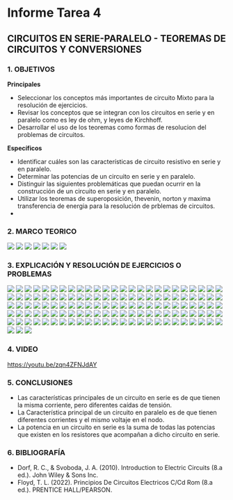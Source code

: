 # Informe Tarea 4
## CIRCUITOS EN SERIE-PARALELO - TEOREMAS DE CIRCUITOS Y CONVERSIONES
### 1. OBJETIVOS

**Principales**
- Seleccionar los conceptos más importantes de circuito Mixto para la resolución de ejercicios.
- Revisar los conceptos que se integran con los circuitos en serie y en paralelo como es ley de ohm, y leyes de Kirchhoff.
- Desarrollar el uso de los teoremas como formas de resolucion del problemas de circuitos.

**Específicos**

- Identificar cuáles son las características de circuito resistivo en serie y en paralelo.
- Determinar las potencias de un circuito en serie y en paralelo.
- Distinguir las siguientes problemáticas que puedan ocurrir en la construcción de un circuito en serie y en paralelo.
- Utilizar los teoremas de superoposición, thevenin, norton y maxima transferencia de energia para la resolución de prblemas de circuitos.
- 
### 2. MARCO TEORICO
![](https://github.com/SanchezMaiAndresSebastian/Tarea-4-/blob/main/Fotos/1.png)
![](https://github.com/SanchezMaiAndresSebastian/Tarea-4-/blob/main/Fotos/2.png)
![](https://github.com/SanchezMaiAndresSebastian/Tarea-4-/blob/main/Fotos/5.png)
![](https://github.com/SanchezMaiAndresSebastian/Tarea-4-/blob/main/Fotos/3.png)
![](https://github.com/SanchezMaiAndresSebastian/Tarea-4-/blob/main/Fotos/4.png)
![](https://github.com/SanchezMaiAndresSebastian/Tarea-4-/blob/main/Fotos/6.png)
![](https://github.com/SanchezMaiAndresSebastian/Tarea-4-/blob/main/Fotos/7.png)

### 3. EXPLICACIÓN Y RESOLUCIÓN DE EJERCICIOS O PROBLEMAS
![](https://github.com/SanchezMaiAndresSebastian/Tarea-4-/blob/main/Fotos/Tarea%204%20-%20Fund.%20de%20Circuitos%202022_001.png)
![](https://github.com/SanchezMaiAndresSebastian/Tarea-4-/blob/main/Fotos/Tarea%204%20-%20Fund.%20de%20Circuitos%202022_002.png)
![](https://github.com/SanchezMaiAndresSebastian/Tarea-4-/blob/main/Fotos/Tarea%204%20-%20Fund.%20de%20Circuitos%202022_003.png)
![](https://github.com/SanchezMaiAndresSebastian/Tarea-4-/blob/main/Fotos/Tarea%204%20-%20Fund.%20de%20Circuitos%202022_004.png)
![](https://github.com/SanchezMaiAndresSebastian/Tarea-4-/blob/main/Fotos/Tarea%204%20-%20Fund.%20de%20Circuitos%202022_005.png)
![](https://github.com/SanchezMaiAndresSebastian/Tarea-4-/blob/main/Fotos/Tarea%204%20-%20Fund.%20de%20Circuitos%202022_006.png)
![](https://github.com/SanchezMaiAndresSebastian/Tarea-4-/blob/main/Fotos/Tarea%204%20-%20Fund.%20de%20Circuitos%202022_007.png)
![](https://github.com/SanchezMaiAndresSebastian/Tarea-4-/blob/main/Fotos/Tarea%204%20-%20Fund.%20de%20Circuitos%202022_008.png)
![](https://github.com/SanchezMaiAndresSebastian/Tarea-4-/blob/main/Fotos/Tarea%204%20-%20Fund.%20de%20Circuitos%202022_009.png)
![](https://github.com/SanchezMaiAndresSebastian/Tarea-4-/blob/main/Fotos/Tarea%204%20-%20Fund.%20de%20Circuitos%202022_010.png)
![](https://github.com/SanchezMaiAndresSebastian/Tarea-4-/blob/main/Fotos/Tarea%204%20-%20Fund.%20de%20Circuitos%202022_011.png)
![](https://github.com/SanchezMaiAndresSebastian/Tarea-4-/blob/main/Fotos/Tarea%204%20-%20Fund.%20de%20Circuitos%202022_012.png)
![](https://github.com/SanchezMaiAndresSebastian/Tarea-4-/blob/main/Fotos/Tarea%204%20-%20Fund.%20de%20Circuitos%202022_013.png)
![](https://github.com/SanchezMaiAndresSebastian/Tarea-4-/blob/main/Fotos/Tarea%204%20-%20Fund.%20de%20Circuitos%202022_014.png)
![](https://github.com/SanchezMaiAndresSebastian/Tarea-4-/blob/main/Fotos/Tarea%204%20-%20Fund.%20de%20Circuitos%202022_015.png)
![](https://github.com/SanchezMaiAndresSebastian/Tarea-4-/blob/main/Fotos/Tarea%204%20-%20Fund.%20de%20Circuitos%202022_016.png)
![](https://github.com/SanchezMaiAndresSebastian/Tarea-4-/blob/main/Fotos/Tarea%204%20-%20Fund.%20de%20Circuitos%202022_017.png)
![](https://github.com/SanchezMaiAndresSebastian/Tarea-4-/blob/main/Fotos/Tarea%204%20-%20Fund.%20de%20Circuitos%202022_018.png)
![](https://github.com/SanchezMaiAndresSebastian/Tarea-4-/blob/main/Fotos/Tarea%204%20-%20Fund.%20de%20Circuitos%202022_019.png)
![](https://github.com/SanchezMaiAndresSebastian/Tarea-4-/blob/main/Fotos/Tarea%204%20-%20Fund.%20de%20Circuitos%202022_020.png)
![](https://github.com/SanchezMaiAndresSebastian/Tarea-4-/blob/main/Fotos/Tarea%204%20-%20Fund.%20de%20Circuitos%202022_021.png)
![](https://github.com/SanchezMaiAndresSebastian/Tarea-4-/blob/main/Fotos/Tarea%204%20-%20Fund.%20de%20Circuitos%202022_022.png)
![](https://github.com/SanchezMaiAndresSebastian/Tarea-4-/blob/main/Fotos/Tarea%204%20-%20Fund.%20de%20Circuitos%202022_023.png)
![](https://github.com/SanchezMaiAndresSebastian/Tarea-4-/blob/main/Fotos/Tarea%204%20-%20Fund.%20de%20Circuitos%202022_024.png)
![](https://github.com/SanchezMaiAndresSebastian/Tarea-4-/blob/main/Fotos/Tarea%204%20-%20Fund.%20de%20Circuitos%202022_025.png)
![](https://github.com/SanchezMaiAndresSebastian/Tarea-4-/blob/main/Fotos/Tarea%204%20-%20Fund.%20de%20Circuitos%202022_026.png)
![](https://github.com/SanchezMaiAndresSebastian/Tarea-4-/blob/main/Fotos/Tarea%204%20-%20Fund.%20de%20Circuitos%202022_027.png)
![](https://github.com/SanchezMaiAndresSebastian/Tarea-4-/blob/main/Fotos/Tarea%204%20-%20Fund.%20de%20Circuitos%202022_028.png)
![](https://github.com/SanchezMaiAndresSebastian/Tarea-4-/blob/main/Fotos/Tarea%204%20-%20Fund.%20de%20Circuitos%202022_029.png)
![](https://github.com/SanchezMaiAndresSebastian/Tarea-4-/blob/main/Fotos/Tarea%204%20-%20Fund.%20de%20Circuitos%202022_030.png)
![](https://github.com/SanchezMaiAndresSebastian/Tarea-4-/blob/main/Fotos/Tarea%204%20-%20Fund.%20de%20Circuitos%202022_031.png)
![](https://github.com/SanchezMaiAndresSebastian/Tarea-4-/blob/main/Fotos/Tarea%204%20-%20Fund.%20de%20Circuitos%202022_032.png)
![](https://github.com/SanchezMaiAndresSebastian/Tarea-4-/blob/main/Fotos/Tarea%204%20-%20Fund.%20de%20Circuitos%202022_033.png)
![](https://github.com/SanchezMaiAndresSebastian/Tarea-4-/blob/main/Fotos/Tarea%204%20-%20Fund.%20de%20Circuitos%202022_034.png)
![](https://github.com/SanchezMaiAndresSebastian/Tarea-4-/blob/main/Fotos/Tarea%204%20-%20Fund.%20de%20Circuitos%202022_035.png)
![](https://github.com/SanchezMaiAndresSebastian/Tarea-4-/blob/main/Fotos/Tarea%204%20-%20Fund.%20de%20Circuitos%202022_036.png)
![](https://github.com/SanchezMaiAndresSebastian/Tarea-4-/blob/main/Fotos/Tarea%204%20-%20Fund.%20de%20Circuitos%202022_037.png)
![](https://github.com/SanchezMaiAndresSebastian/Tarea-4-/blob/main/Fotos/Tarea%204%20-%20Fund.%20de%20Circuitos%202022_038.png)
![](https://github.com/SanchezMaiAndresSebastian/Tarea-4-/blob/main/Fotos/Tarea%204%20-%20Fund.%20de%20Circuitos%202022_039.png)
![](https://github.com/SanchezMaiAndresSebastian/Tarea-4-/blob/main/Fotos/Tarea%204%20-%20Fund.%20de%20Circuitos%202022_040.png)
![](https://github.com/SanchezMaiAndresSebastian/Tarea-4-/blob/main/Fotos/Tarea%204%20-%20Fund.%20de%20Circuitos%202022_001.png)
![](https://github.com/SanchezMaiAndresSebastian/Tarea-4-/blob/main/Fotos/Tarea%204%20-%20Fund.%20de%20Circuitos%202022_001.png)
![](https://github.com/SanchezMaiAndresSebastian/Tarea-4-/blob/main/Fotos/Tarea%204%20-%20Fund.%20de%20Circuitos%202022_001.png)
![](https://github.com/SanchezMaiAndresSebastian/Tarea-4-/blob/main/Fotos/Tarea%204%20-%20Fund.%20de%20Circuitos%202022_001.png)
![](https://github.com/SanchezMaiAndresSebastian/Tarea-4-/blob/main/Fotos/Tarea%204%20-%20Fund.%20de%20Circuitos%202022_001.png)
![](https://github.com/SanchezMaiAndresSebastian/Tarea-4-/blob/main/Fotos/Tarea%204%20-%20Fund.%20de%20Circuitos%202022_001.png)
![](https://github.com/SanchezMaiAndresSebastian/Tarea-4-/blob/main/Fotos/Tarea%204%20-%20Fund.%20de%20Circuitos%202022_001.png)
![](https://github.com/SanchezMaiAndresSebastian/Tarea-4-/blob/main/Fotos/Tarea%204%20-%20Fund.%20de%20Circuitos%202022_001.png)
![](https://github.com/SanchezMaiAndresSebastian/Tarea-4-/blob/main/Fotos/Tarea%204%20-%20Fund.%20de%20Circuitos%202022_001.png)
![](https://github.com/SanchezMaiAndresSebastian/Tarea-4-/blob/main/Fotos/Tarea%204%20-%20Fund.%20de%20Circuitos%202022_001.png)
![](https://github.com/SanchezMaiAndresSebastian/Tarea-4-/blob/main/Fotos/Tarea%204%20-%20Fund.%20de%20Circuitos%202022_001.png)
![](https://github.com/SanchezMaiAndresSebastian/Tarea-4-/blob/main/Fotos/Tarea%204%20-%20Fund.%20de%20Circuitos%202022_001.png)
![](https://github.com/SanchezMaiAndresSebastian/Tarea-4-/blob/main/Fotos/Tarea%204%20-%20Fund.%20de%20Circuitos%202022_001.png)
![](https://github.com/SanchezMaiAndresSebastian/Tarea-4-/blob/main/Fotos/Tarea%204%20-%20Fund.%20de%20Circuitos%202022_001.png)
![](https://github.com/SanchezMaiAndresSebastian/Tarea-4-/blob/main/Fotos/Tarea%204%20-%20Fund.%20de%20Circuitos%202022_001.png)
![](https://github.com/SanchezMaiAndresSebastian/Tarea-4-/blob/main/Fotos/Tarea%204%20-%20Fund.%20de%20Circuitos%202022_001.png)
![](https://github.com/SanchezMaiAndresSebastian/Tarea-4-/blob/main/Fotos/Tarea%204%20-%20Fund.%20de%20Circuitos%202022_001.png)
![](https://github.com/SanchezMaiAndresSebastian/Tarea-4-/blob/main/Fotos/Tarea%204%20-%20Fund.%20de%20Circuitos%202022_001.png)
![](https://github.com/SanchezMaiAndresSebastian/Tarea-4-/blob/main/Fotos/Tarea%204%20-%20Fund.%20de%20Circuitos%202022_001.png)
![](https://github.com/SanchezMaiAndresSebastian/Tarea-4-/blob/main/Fotos/Tarea%204%20-%20Fund.%20de%20Circuitos%202022_001.png)
![](https://github.com/SanchezMaiAndresSebastian/Tarea-4-/blob/main/Fotos/Tarea%204%20-%20Fund.%20de%20Circuitos%202022_001.png)
![](https://github.com/SanchezMaiAndresSebastian/Tarea-4-/blob/main/Fotos/Tarea%204%20-%20Fund.%20de%20Circuitos%202022_001.png)
![](https://github.com/SanchezMaiAndresSebastian/Tarea-4-/blob/main/Fotos/Tarea%204%20-%20Fund.%20de%20Circuitos%202022_001.png)
![](https://github.com/SanchezMaiAndresSebastian/Tarea-4-/blob/main/Fotos/Tarea%204%20-%20Fund.%20de%20Circuitos%202022_001.png)
![](https://github.com/SanchezMaiAndresSebastian/Tarea-4-/blob/main/Fotos/Tarea%204%20-%20Fund.%20de%20Circuitos%202022_001.png)
![](https://github.com/SanchezMaiAndresSebastian/Tarea-4-/blob/main/Fotos/Tarea%204%20-%20Fund.%20de%20Circuitos%202022_001.png)
![](https://github.com/SanchezMaiAndresSebastian/Tarea-4-/blob/main/Fotos/Tarea%204%20-%20Fund.%20de%20Circuitos%202022_001.png)
![](https://github.com/SanchezMaiAndresSebastian/Tarea-4-/blob/main/Fotos/Tarea%204%20-%20Fund.%20de%20Circuitos%202022_001.png)
![](https://github.com/SanchezMaiAndresSebastian/Tarea-4-/blob/main/Fotos/Tarea%204%20-%20Fund.%20de%20Circuitos%202022_001.png)
![](https://github.com/SanchezMaiAndresSebastian/Tarea-4-/blob/main/Fotos/Tarea%204%20-%20Fund.%20de%20Circuitos%202022_001.png)
![](https://github.com/SanchezMaiAndresSebastian/Tarea-4-/blob/main/Fotos/Tarea%204%20-%20Fund.%20de%20Circuitos%202022_001.png)
![](https://github.com/SanchezMaiAndresSebastian/Tarea-4-/blob/main/Fotos/Tarea%204%20-%20Fund.%20de%20Circuitos%202022_001.png)
![](https://github.com/SanchezMaiAndresSebastian/Tarea-4-/blob/main/Fotos/Tarea%204%20-%20Fund.%20de%20Circuitos%202022_001.png)
![](https://github.com/SanchezMaiAndresSebastian/Tarea-4-/blob/main/Fotos/Tarea%204%20-%20Fund.%20de%20Circuitos%202022_001.png)
![](https://github.com/SanchezMaiAndresSebastian/Tarea-4-/blob/main/Fotos/Tarea%204%20-%20Fund.%20de%20Circuitos%202022_001.png)
![](https://github.com/SanchezMaiAndresSebastian/Tarea-4-/blob/main/Fotos/Tarea%204%20-%20Fund.%20de%20Circuitos%202022_001.png)
![](https://github.com/SanchezMaiAndresSebastian/Tarea-4-/blob/main/Fotos/Tarea%204%20-%20Fund.%20de%20Circuitos%202022_001.png)
![](https://github.com/SanchezMaiAndresSebastian/Tarea-4-/blob/main/Fotos/Tarea%204%20-%20Fund.%20de%20Circuitos%202022_001.png)
![](https://github.com/SanchezMaiAndresSebastian/Tarea-4-/blob/main/Fotos/Tarea%204%20-%20Fund.%20de%20Circuitos%202022_001.png)
![](https://github.com/SanchezMaiAndresSebastian/Tarea-4-/blob/main/Fotos/Tarea%204%20-%20Fund.%20de%20Circuitos%202022_001.png)
![](https://github.com/SanchezMaiAndresSebastian/Tarea-4-/blob/main/Fotos/Tarea%204%20-%20Fund.%20de%20Circuitos%202022_001.png)
![](https://github.com/SanchezMaiAndresSebastian/Tarea-4-/blob/main/Fotos/Tarea%204%20-%20Fund.%20de%20Circuitos%202022_001.png)
![](https://github.com/SanchezMaiAndresSebastian/Tarea-4-/blob/main/Fotos/Tarea%204%20-%20Fund.%20de%20Circuitos%202022_001.png)
![](https://github.com/SanchezMaiAndresSebastian/Tarea-4-/blob/main/Fotos/Tarea%204%20-%20Fund.%20de%20Circuitos%202022_001.png)
![](https://github.com/SanchezMaiAndresSebastian/Tarea-4-/blob/main/Fotos/Tarea%204%20-%20Fund.%20de%20Circuitos%202022_001.png)
![](https://github.com/SanchezMaiAndresSebastian/Tarea-4-/blob/main/Fotos/Tarea%204%20-%20Fund.%20de%20Circuitos%202022_001.png)
![](https://github.com/SanchezMaiAndresSebastian/Tarea-4-/blob/main/Fotos/Tarea%204%20-%20Fund.%20de%20Circuitos%202022_001.png)
![](https://github.com/SanchezMaiAndresSebastian/Tarea-4-/blob/main/Fotos/Tarea%204%20-%20Fund.%20de%20Circuitos%202022_001.png)
![](https://github.com/SanchezMaiAndresSebastian/Tarea-4-/blob/main/Fotos/Tarea%204%20-%20Fund.%20de%20Circuitos%202022_001.png)
![](https://github.com/SanchezMaiAndresSebastian/Tarea-4-/blob/main/Fotos/Tarea%204%20-%20Fund.%20de%20Circuitos%202022_001.png)
![](https://github.com/SanchezMaiAndresSebastian/Tarea-4-/blob/main/Fotos/Tarea%204%20-%20Fund.%20de%20Circuitos%202022_001.png)
![](https://github.com/SanchezMaiAndresSebastian/Tarea-4-/blob/main/Fotos/Tarea%204%20-%20Fund.%20de%20Circuitos%202022_001.png)
![](https://github.com/SanchezMaiAndresSebastian/Tarea-4-/blob/main/Fotos/Tarea%204%20-%20Fund.%20de%20Circuitos%202022_001.png)
![](https://github.com/SanchezMaiAndresSebastian/Tarea-4-/blob/main/Fotos/Tarea%204%20-%20Fund.%20de%20Circuitos%202022_001.png)
![](https://github.com/SanchezMaiAndresSebastian/Tarea-4-/blob/main/Fotos/Tarea%204%20-%20Fund.%20de%20Circuitos%202022_001.png)
![](https://github.com/SanchezMaiAndresSebastian/Tarea-4-/blob/main/Fotos/Tarea%204%20-%20Fund.%20de%20Circuitos%202022_001.png)
![](https://github.com/SanchezMaiAndresSebastian/Tarea-4-/blob/main/Fotos/Tarea%204%20-%20Fund.%20de%20Circuitos%202022_001.png)
![](https://github.com/SanchezMaiAndresSebastian/Tarea-4-/blob/main/Fotos/Tarea%204%20-%20Fund.%20de%20Circuitos%202022_001.png)
![](https://github.com/SanchezMaiAndresSebastian/Tarea-4-/blob/main/Fotos/Tarea%204%20-%20Fund.%20de%20Circuitos%202022_001.png)
![](https://github.com/SanchezMaiAndresSebastian/Tarea-4-/blob/main/Fotos/Tarea%204%20-%20Fund.%20de%20Circuitos%202022_001.png)
![](https://github.com/SanchezMaiAndresSebastian/Tarea-4-/blob/main/Fotos/Tarea%204%20-%20Fund.%20de%20Circuitos%202022_001.png)
![](https://github.com/SanchezMaiAndresSebastian/Tarea-4-/blob/main/Fotos/Tarea%204%20-%20Fund.%20de%20Circuitos%202022_001.png)
![](https://github.com/SanchezMaiAndresSebastian/Tarea-4-/blob/main/Fotos/Tarea%204%20-%20Fund.%20de%20Circuitos%202022_001.png)
![](https://github.com/SanchezMaiAndresSebastian/Tarea-4-/blob/main/Fotos/Tarea%204%20-%20Fund.%20de%20Circuitos%202022_001.png)
![](https://github.com/SanchezMaiAndresSebastian/Tarea-4-/blob/main/Fotos/Tarea%204%20-%20Fund.%20de%20Circuitos%202022_001.png)
![](https://github.com/SanchezMaiAndresSebastian/Tarea-4-/blob/main/Fotos/Tarea%204%20-%20Fund.%20de%20Circuitos%202022_001.png)
![](https://github.com/SanchezMaiAndresSebastian/Tarea-4-/blob/main/Fotos/Tarea%204%20-%20Fund.%20de%20Circuitos%202022_001.png)
![](https://github.com/SanchezMaiAndresSebastian/Tarea-4-/blob/main/Fotos/Tarea%204%20-%20Fund.%20de%20Circuitos%202022_001.png)
![](https://github.com/SanchezMaiAndresSebastian/Tarea-4-/blob/main/Fotos/Tarea%204%20-%20Fund.%20de%20Circuitos%202022_001.png)
![](https://github.com/SanchezMaiAndresSebastian/Tarea-4-/blob/main/Fotos/Tarea%204%20-%20Fund.%20de%20Circuitos%202022_001.png)
![](https://github.com/SanchezMaiAndresSebastian/Tarea-4-/blob/main/Fotos/Tarea%204%20-%20Fund.%20de%20Circuitos%202022_001.png)
![](https://github.com/SanchezMaiAndresSebastian/Tarea-4-/blob/main/Fotos/Tarea%204%20-%20Fund.%20de%20Circuitos%202022_001.png)
![](https://github.com/SanchezMaiAndresSebastian/Tarea-4-/blob/main/Fotos/Tarea%204%20-%20Fund.%20de%20Circuitos%202022_001.png)
![](https://github.com/SanchezMaiAndresSebastian/Tarea-4-/blob/main/Fotos/Tarea%204%20-%20Fund.%20de%20Circuitos%202022_001.png)
![](https://github.com/SanchezMaiAndresSebastian/Tarea-4-/blob/main/Fotos/Tarea%204%20-%20Fund.%20de%20Circuitos%202022_001.png)
![](https://github.com/SanchezMaiAndresSebastian/Tarea-4-/blob/main/Fotos/Tarea%204%20-%20Fund.%20de%20Circuitos%202022_001.png)
![](https://github.com/SanchezMaiAndresSebastian/Tarea-4-/blob/main/Fotos/Tarea%204%20-%20Fund.%20de%20Circuitos%202022_001.png)
![](https://github.com/SanchezMaiAndresSebastian/Tarea-4-/blob/main/Fotos/Tarea%204%20-%20Fund.%20de%20Circuitos%202022_001.png)
![](https://github.com/SanchezMaiAndresSebastian/Tarea-4-/blob/main/Fotos/Tarea%204%20-%20Fund.%20de%20Circuitos%202022_001.png)
![](https://github.com/SanchezMaiAndresSebastian/Tarea-4-/blob/main/Fotos/Tarea%204%20-%20Fund.%20de%20Circuitos%202022_001.png)
![](https://github.com/SanchezMaiAndresSebastian/Tarea-4-/blob/main/Fotos/Tarea%204%20-%20Fund.%20de%20Circuitos%202022_001.png)
![](https://github.com/SanchezMaiAndresSebastian/Tarea-4-/blob/main/Fotos/Tarea%204%20-%20Fund.%20de%20Circuitos%202022_001.png)
![](https://github.com/SanchezMaiAndresSebastian/Tarea-4-/blob/main/Fotos/Tarea%204%20-%20Fund.%20de%20Circuitos%202022_001.png)
![](https://github.com/SanchezMaiAndresSebastian/Tarea-4-/blob/main/Fotos/Tarea%204%20-%20Fund.%20de%20Circuitos%202022_001.png)
![](https://github.com/SanchezMaiAndresSebastian/Tarea-4-/blob/main/Fotos/Tarea%204%20-%20Fund.%20de%20Circuitos%202022_001.png)
![](https://github.com/SanchezMaiAndresSebastian/Tarea-4-/blob/main/Fotos/Tarea%204%20-%20Fund.%20de%20Circuitos%202022_001.png)
![](https://github.com/SanchezMaiAndresSebastian/Tarea-4-/blob/main/Fotos/Tarea%204%20-%20Fund.%20de%20Circuitos%202022_001.png)
![](https://github.com/SanchezMaiAndresSebastian/Tarea-4-/blob/main/Fotos/Tarea%204%20-%20Fund.%20de%20Circuitos%202022_001.png)



### 4. VIDEO

https://youtu.be/zqn4ZFNJdAY

### 5. CONCLUSIONES

- Las características principales de un circuito en serie es de que tienen la misma corriente, pero diferentes caídas de tensión.
- La Característica principal de un circuito en paralelo es de que tienen diferentes corrientes y el mismo voltaje en el nodo.
- La potencia en un circuito en serie es la suma de todas las potencias que existen en los resistores que acompañan a dicho circuito en serie.

### 6. BIBLIOGRAFÍA

- Dorf, R. C., & Svoboda, J. A. (2010). Introduction to Electric Circuits (8.a ed.). John Wiley & Sons Inc.
- Floyd, T. L. (2022). Principios De Circuitos Electricos C/Cd Rom (8.a ed.). PRENTICE HALL/PEARSON.
